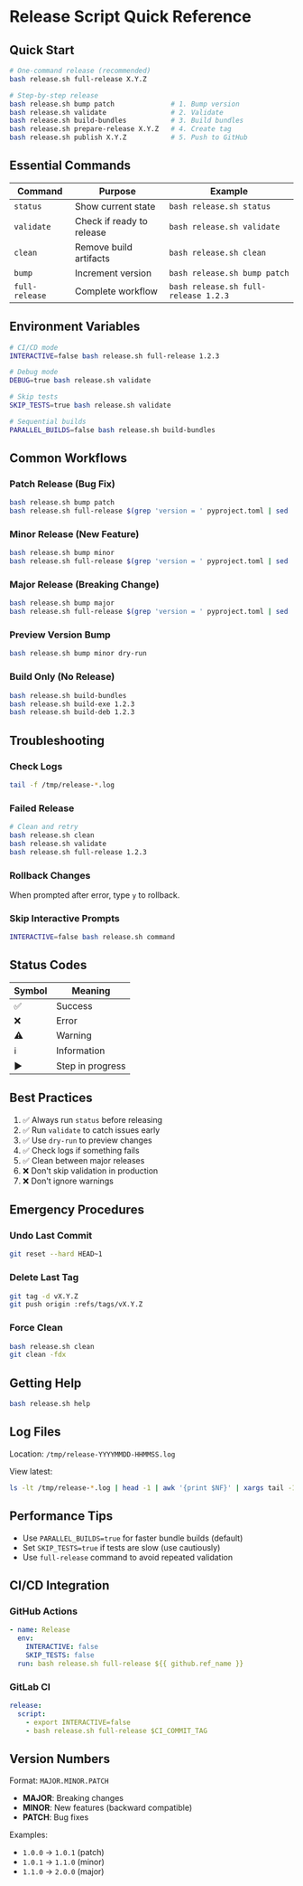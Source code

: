 # Release Script Quick Reference

## Quick Start

```bash
# One-command release (recommended)
bash release.sh full-release X.Y.Z

# Step-by-step release
bash release.sh bump patch              # 1. Bump version
bash release.sh validate                # 2. Validate
bash release.sh build-bundles           # 3. Build bundles
bash release.sh prepare-release X.Y.Z   # 4. Create tag
bash release.sh publish X.Y.Z           # 5. Push to GitHub
```

## Essential Commands

| Command | Purpose | Example |
|---------|---------|---------|
| `status` | Show current state | `bash release.sh status` |
| `validate` | Check if ready to release | `bash release.sh validate` |
| `clean` | Remove build artifacts | `bash release.sh clean` |
| `bump` | Increment version | `bash release.sh bump patch` |
| `full-release` | Complete workflow | `bash release.sh full-release 1.2.3` |

## Environment Variables

```bash
# CI/CD mode
INTERACTIVE=false bash release.sh full-release 1.2.3

# Debug mode
DEBUG=true bash release.sh validate

# Skip tests
SKIP_TESTS=true bash release.sh validate

# Sequential builds
PARALLEL_BUILDS=false bash release.sh build-bundles
```

## Common Workflows

### Patch Release (Bug Fix)

```bash
bash release.sh bump patch
bash release.sh full-release $(grep 'version = ' pyproject.toml | sed 's/version = "\(.*\)"/\1/')
```

### Minor Release (New Feature)

```bash
bash release.sh bump minor
bash release.sh full-release $(grep 'version = ' pyproject.toml | sed 's/version = "\(.*\)"/\1/')
```

### Major Release (Breaking Change)

```bash
bash release.sh bump major
bash release.sh full-release $(grep 'version = ' pyproject.toml | sed 's/version = "\(.*\)"/\1/')
```

### Preview Version Bump

```bash
bash release.sh bump minor dry-run
```

### Build Only (No Release)

```bash
bash release.sh build-bundles
bash release.sh build-exe 1.2.3
bash release.sh build-deb 1.2.3
```

## Troubleshooting

### Check Logs

```bash
tail -f /tmp/release-*.log
```

### Failed Release

```bash
# Clean and retry
bash release.sh clean
bash release.sh validate
bash release.sh full-release 1.2.3
```

### Rollback Changes

When prompted after error, type `y` to rollback.

### Skip Interactive Prompts

```bash
INTERACTIVE=false bash release.sh command
```

## Status Codes

| Symbol | Meaning |
|--------|---------|
| ✅ | Success |
| ❌ | Error |
| ⚠️ | Warning |
| ℹ️ | Information |
| ▶ | Step in progress |

## Best Practices

1. ✅ Always run `status` before releasing
2. ✅ Run `validate` to catch issues early
3. ✅ Use `dry-run` to preview changes
4. ✅ Check logs if something fails
5. ✅ Clean between major releases
6. ❌ Don't skip validation in production
7. ❌ Don't ignore warnings

## Emergency Procedures

### Undo Last Commit

```bash
git reset --hard HEAD~1
```

### Delete Last Tag

```bash
git tag -d vX.Y.Z
git push origin :refs/tags/vX.Y.Z
```

### Force Clean

```bash
bash release.sh clean
git clean -fdx
```

## Getting Help

```bash
bash release.sh help
```

## Log Files

Location: `/tmp/release-YYYYMMDD-HHMMSS.log`

View latest:
```bash
ls -lt /tmp/release-*.log | head -1 | awk '{print $NF}' | xargs tail -100
```

## Performance Tips

- Use `PARALLEL_BUILDS=true` for faster bundle builds (default)
- Set `SKIP_TESTS=true` if tests are slow (use cautiously)
- Use `full-release` command to avoid repeated validation

## CI/CD Integration

### GitHub Actions

```yaml
- name: Release
  env:
    INTERACTIVE: false
    SKIP_TESTS: false
  run: bash release.sh full-release ${{ github.ref_name }}
```

### GitLab CI

```yaml
release:
  script:
    - export INTERACTIVE=false
    - bash release.sh full-release $CI_COMMIT_TAG
```

## Version Numbers

Format: `MAJOR.MINOR.PATCH`

- **MAJOR**: Breaking changes
- **MINOR**: New features (backward compatible)
- **PATCH**: Bug fixes

Examples:
- `1.0.0` → `1.0.1` (patch)
- `1.0.1` → `1.1.0` (minor)
- `1.1.0` → `2.0.0` (major)
